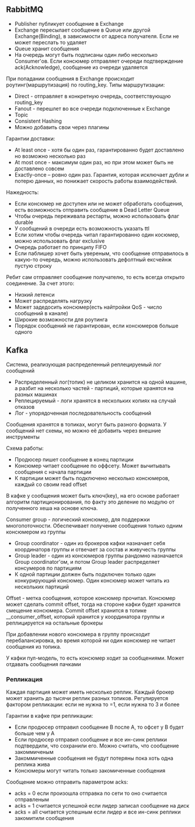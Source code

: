 ## RabbitMQ

- Publisher публикует сообщение в Exchange
- Exchange пересылает сообщение в Queue или другой Exchange(Binding), в зависимости от адреса получателя. Если не может переслать то удаляет
- Queue хранит сообщения
- На очередь могут быть подписаны один либо несколько Consumer'ов. Если консюмер отправляет очереди подтверждение ack(Acknowledge), сообщение из очереди удаляется

При попадании сообщения в Exchange происходит роутинг(маршрутизация) по routing_key. Типы маршрутизации:
- Direct - отправляет в конкретную очередь, соответствующую routing_key
- Fanout - перешлет во все очереди подключенные к Exchange
- Topic
- Consistent Hashing
- Можно добавить свои через плагины

Гарантии доставки:
- At least once - хотя бы один раз, гарантированно будет доставлено но возможно несколько раз
- At most once - максимум один раз, но при этом может быть не доставлено совсем
- Exactly-once – ровно один раз. Гарантия, которая исключает дубли и потерю данных, но понижает скорость работы взаимодействий.

Нажедность:
- Если консюмер не доступен или не может обработать сообщения, есть возможность отправить сообщение в Dead Letter Queue
- Чтобы очередь переживала рестарты, можно использовать флаг durable
- У сообщений в очереди есть возможность указать ttl
- Если хотим чтобы очередь читал гарантированно один косюмер, можно использовать флаг exclusive
- Очередь работает по принципу FIFO
- Если паблишер хочет быть увереным, что сообщение отправилось в какую-то очередь, можно использовать дефолтный ексчейнж пустую строку

Ребит сам отправляет сообщение получателю, то есть всегда открыто соединение. За счет этого:
- Низкий летенси
- Может распределять нагрузку
- Может задедосить консюмер(есть найтройки QoS - число сообщений в канале)
- Широкие возможности для роутинга
- Порядок сообщений не гарантирован, если консюмеров больше одного

## Kafka

Система, реализующая распределенный реплецируемый лог сообщений

- Распределенный лог(топик) не целиком хранится на одной машине, а разбит на несколько частей - партиций, которые хранятся на разных машинах
- Реплецируемый - логи хранятся в нескольких копиях на случай отказов
- Лог - упорядоченная последовательность сообщений

Сообщения хранятся в топиках, могут быть разного формата. У сообщений нет схемы, но можно её добавить через внешние инструменты

Схема работы:
- Продюсер пишет сообщение в конец партиции
- Консюмер читает сообщение по оффсету. Может вычитывать сообщения с начала партиции
- К партиции может быть подключено несколько консюмеров, каждый со своим read offset

В кафке у сообщения может быть ключ(key), на его основе работает алгоритм партиционирования, по факту это деление по модулю от полученного хеша на основе ключа.

Consumer group - логический консюмер, для поддержки многопоточности. Обеспечивает получение сообщения только одним консюмером из группы
- Group coordinator - один из брокеров кафки назначает себя координаторв группы и отвечает за состав и живучесть группы
- Group leader - один из консюмеров группы рандомно назначается Group coordinator'ом, и потом Group leader распределяет консумеров по партициям
- К одной партиции должен быть подключен только один конкурирующий консюмер. Один консюмер может читать из нескольких партиций

Offset - метка сообщения, которое консюмер прочитал. Консюмер может сделать commit offset, тогда на стороне кафки будет хранится смещение консюмера. Сommit offset хранится в топике __consumer_offset, который хранится у координатора группы и реплицируется на остальные брокеры

При добавлении нового консюмера в группу происходит перебалансировка, во время которой ни один консюмер не читает сообщения из топика.

У кафки пул-модель, то есть консюмер ходит за сообщениями. Может отдавать сообщения пачками

### Репликация

Каждая партиция может иметь несколько реплик. Каждый брокер может хранить до тысячи реплик разных топиков. Регулируется фактором репликации: если не нужна то =1, если нужна то 3 и более

Гарантии в кафке при репликации:
- Если продюсер отправил сообщение В после А, то офсет у В будет больше чем у А
- Если продюсер отправил сообщение и все ин-синк реплики подтвердили, что сохранили его. Можно считать, что сообщение закоммиченым
- Закоммиченные сообщения не будут потеряны пока хоть одна реплика жива
- Консюмеры могут читать только закомиченные сообщения

Сообщение можно отправить параметром acks:
- acks = 0 если произошла отправка по сети то оно считается отправленым
- acks = 1 считается успешной если лидер записал сообщение на диск
- acks = all считается успешным если лидер и все ин-синк реплики закомитили сообщения
